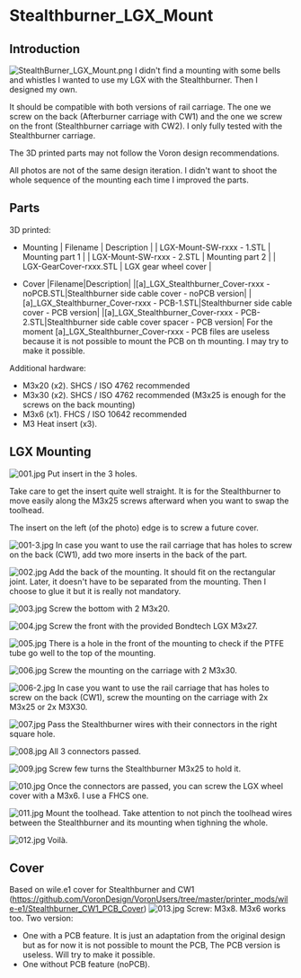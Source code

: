 # Stealthburner_LGX_Mount
## Introduction
![StealthBurner_LGX_Mount.png](./Images/StealthBurner_LGX_Mount.png)
I didn't find a mounting with some bells and whistles I wanted to use my LGX with the Stealthburner. Then I designed my own.

It should be compatible with both versions of rail carriage. The one we screw on the back (Afterburner carriage with CW1) and the one we screw on the front (Stealthburner carriage with CW2). I only fully tested with the Stealthburner carriage.

The 3D printed parts may not follow the Voron design recommendations.

All photos are not of the same design iteration. I didn't want to shoot the whole sequence of the mounting each time I improved the parts.

## Parts
3D printed:
- Mounting
| Filename | Description |
| LGX-Mount-SW-rxxx - 1.STL | Mounting part 1 |
| LGX-Mount-SW-rxxx - 2.STL | Mounting part 2 |
| LGX-GearCover-rxxx.STL | LGX gear wheel cover |

- Cover
|Filename|Description|
|[a]_LGX_Stealthburner_Cover-rxxx - noPCB.STL|Stealthburner side cable cover - noPCB version|
|[a]_LGX_Stealthburner_Cover-rxxx - PCB-1.STL|Stealthburner side cable cover - PCB version|
|[a]_LGX_Stealthburner_Cover-rxxx - PCB-2.STL|Stealthburner side cable cover spacer - PCB version|
For the moment [a]_LGX_Stealthburner_Cover-rxxx - PCB files are useless because it is not possible to mount the PCB on th mounting. I may try to make it possible.

Additional hardware:
- M3x20 (x2). SHCS / ISO 4762 recommended
- M3x30 (x2). SHCS / ISO 4762 recommended (M3x25 is enough for the screws on the back mounting)
- M3x6 (x1). FHCS / ISO 10642 recommended
- M3 Heat insert (x3).

## LGX Mounting
![001.jpg](./Images/001.jpg)
Put insert in the 3 holes.

Take care to get the insert quite well straight. It is for the Stealthburner to move easily along the M3x25 screws afterward when you want to swap the toolhead.

The insert on the left (of the photo) edge is to screw a future cover.

![001-3.jpg](./Images/001-3.jpg)
In case you want to use the rail carriage that has holes to screw on the back (CW1), add two more inserts in the back of the part.

![002.jpg](./Images/002.jpg)
    Add the back of the mounting. It should fit on the rectangular joint. Later, it doesn't have to be separated from the mounting. Then I choose to glue it but it is really not mandatory.

![003.jpg](./Images/003.jpg)
Screw the bottom with 2 M3x20.

![004.jpg](./Images/004.jpg)
Screw the front with the provided Bondtech LGX M3x27.

![005.jpg](./Images/005.jpg)
There is a hole in the front of the mounting to check if the PTFE tube go well to the top of the mounting.

![006.jpg](./Images/006.jpg)
Screw the mounting on the carriage with 2 M3x30.

![006-2.jpg](./Images/006-2.jpg)
In case you want to use the rail carriage that has holes to screw on the back (CW1), screw the mounting on the carriage with 2x M3x25 or 2x M3X30.

![007.jpg](./Images/007.jpg)
Pass the Stealthburner wires with their connectors in the right square hole.

![008.jpg](./Images/008.jpg)
All 3 connectors passed.

![009.jpg](./Images/009.jpg)
Screw few turns the Stealthburner M3x25 to hold it.

![010.jpg](./Images/010.jpg)
Once the connectors are passed, you can screw the LGX wheel cover with a M3x6. I use a FHCS one.

![011.jpg](./Images/011.jpg)
Mount the toolhead. Take attention to not pinch the toolhead wires between the Stealthburner and its mounting when tighning the whole.

![012.jpg](./Images/012.jpg)
Voilà.

## Cover
Based on wile.e1 cover for Stealthburner and CW1 (https://github.com/VoronDesign/VoronUsers/tree/master/printer_mods/wile-e1/Stealthburner_CW1_PCB_Cover)
![013.jpg](./Images/013.jpg)
Screw: M3x8. M3x6 works too.
Two version:
- One with a PCB feature. It is just an adaptation from the original design but as for now it is not possible to mount the PCB, The PCB version is useless. Will try to make it possible.
- One without PCB feature (noPCB).